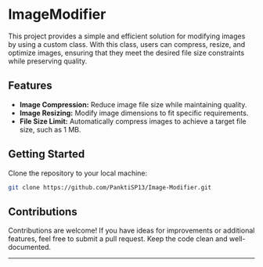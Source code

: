 # ImageModifier

This project provides a simple and efficient solution for modifying images by using a custom class. With this class, users can compress, resize, and optimize images, ensuring that they meet the desired file size constraints while preserving quality.

## Features

- **Image Compression:** Reduce image file size while maintaining quality.
- **Image Resizing:** Modify image dimensions to fit specific requirements.
- **File Size Limit:** Automatically compress images to achieve a target file size, such as 1 MB.

## Getting Started

Clone the repository to your local machine:

   ```bash
   git clone https://github.com/PanktiSP13/Image-Modifier.git
   ```


## Contributions

Contributions are welcome! If you have ideas for improvements or additional features, feel free to submit a pull request. Keep the code clean and well-documented.

-----------------
